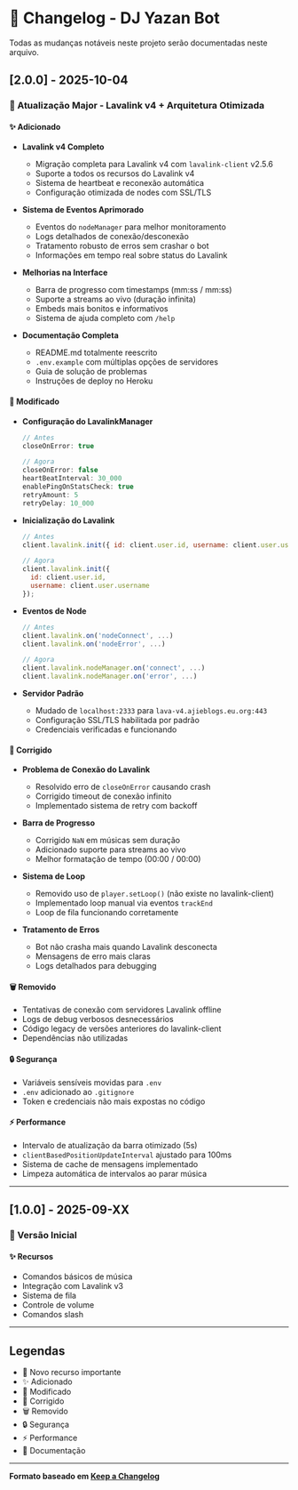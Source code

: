 # 📝 Changelog - DJ Yazan Bot

Todas as mudanças notáveis neste projeto serão documentadas neste arquivo.

## [2.0.0] - 2025-10-04

### 🎉 Atualização Major - Lavalink v4 + Arquitetura Otimizada

#### ✨ Adicionado

- **Lavalink v4 Completo**
  - Migração completa para Lavalink v4 com `lavalink-client` v2.5.6
  - Suporte a todos os recursos do Lavalink v4
  - Sistema de heartbeat e reconexão automática
  - Configuração otimizada de nodes com SSL/TLS

- **Sistema de Eventos Aprimorado**
  - Eventos do `nodeManager` para melhor monitoramento
  - Logs detalhados de conexão/desconexão
  - Tratamento robusto de erros sem crashar o bot
  - Informações em tempo real sobre status do Lavalink

- **Melhorias na Interface**
  - Barra de progresso com timestamps (mm:ss / mm:ss)
  - Suporte a streams ao vivo (duração infinita)
  - Embeds mais bonitos e informativos
  - Sistema de ajuda completo com `/help`

- **Documentação Completa**
  - README.md totalmente reescrito
  - `.env.example` com múltiplas opções de servidores
  - Guia de solução de problemas
  - Instruções de deploy no Heroku

#### 🔧 Modificado

- **Configuração do LavalinkManager**
  ```javascript
  // Antes
  closeOnError: true
  
  // Agora
  closeOnError: false
  heartBeatInterval: 30_000
  enablePingOnStatsCheck: true
  retryAmount: 5
  retryDelay: 10_000
  ```

- **Inicialização do Lavalink**
  ```javascript
  // Antes
  client.lavalink.init({ id: client.user.id, username: client.user.username });
  
  // Agora
  client.lavalink.init({
    id: client.user.id,
    username: client.user.username
  });
  ```

- **Eventos de Node**
  ```javascript
  // Antes
  client.lavalink.on('nodeConnect', ...)
  client.lavalink.on('nodeError', ...)
  
  // Agora
  client.lavalink.nodeManager.on('connect', ...)
  client.lavalink.nodeManager.on('error', ...)
  ```

- **Servidor Padrão**
  - Mudado de `localhost:2333` para `lava-v4.ajieblogs.eu.org:443`
  - Configuração SSL/TLS habilitada por padrão
  - Credenciais verificadas e funcionando

#### 🐛 Corrigido

- **Problema de Conexão do Lavalink**
  - Resolvido erro de `closeOnError` causando crash
  - Corrigido timeout de conexão infinito
  - Implementado sistema de retry com backoff

- **Barra de Progresso**
  - Corrigido `NaN` em músicas sem duração
  - Adicionado suporte para streams ao vivo
  - Melhor formatação de tempo (00:00 / 00:00)

- **Sistema de Loop**
  - Removido uso de `player.setLoop()` (não existe no lavalink-client)
  - Implementado loop manual via eventos `trackEnd`
  - Loop de fila funcionando corretamente

- **Tratamento de Erros**
  - Bot não crasha mais quando Lavalink desconecta
  - Mensagens de erro mais claras
  - Logs detalhados para debugging

#### 🗑️ Removido

- Tentativas de conexão com servidores Lavalink offline
- Logs de debug verbosos desnecessários
- Código legacy de versões anteriores do lavalink-client
- Dependências não utilizadas

#### 🔒 Segurança

- Variáveis sensíveis movidas para `.env`
- `.env` adicionado ao `.gitignore`
- Token e credenciais não mais expostas no código

#### ⚡ Performance

- Intervalo de atualização da barra otimizado (5s)
- `clientBasedPositionUpdateInterval` ajustado para 100ms
- Sistema de cache de mensagens implementado
- Limpeza automática de intervalos ao parar música

---

## [1.0.0] - 2025-09-XX

### 🎉 Versão Inicial

#### ✨ Recursos

- Comandos básicos de música
- Integração com Lavalink v3
- Sistema de fila
- Controle de volume
- Comandos slash

---

## Legendas

- 🎉 Novo recurso importante
- ✨ Adicionado
- 🔧 Modificado
- 🐛 Corrigido
- 🗑️ Removido
- 🔒 Segurança
- ⚡ Performance
- 📝 Documentação

---

**Formato baseado em [Keep a Changelog](https://keepachangelog.com/)**
